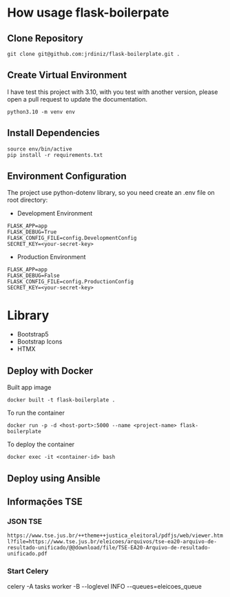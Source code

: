 # How usage flask-boilerpate

## Clone Repository

```
git clone git@github.com:jrdiniz/flask-boilerplate.git . 
```

## Create Virtual Environment

I have test this project with 3.10, with you test with another version, please open a pull request to update the documentation.

```
python3.10 -m venv env
```

## Install Dependencies 

```
source env/bin/active
pip install -r requirements.txt
```

## Environment Configuration

The project use python-dotenv library, so you need create an .env file on root directory:

 - Development Environment 

```
FLASK_APP=app
FLASK_DEBUG=True
FLASK_CONFIG_FILE=config.DevelopmentConfig
SECRET_KEY=<your-secret-key>

```

 - Production Environment

```
FLASK_APP=app
FLASK_DEBUG=False
FLASK_CONFIG_FILE=config.ProductionConfig
SECRET_KEY=<your-secret-key>

```

# Library

 - Bootstrap5
 - Bootstrap Icons
 - HTMX

## Deploy with Docker

Built app image

```
docker built -t flask-boilerplate .
```

To run the container

```
docker run -p -d <host-port>:5000 --name <project-name> flask-boilerplate
```

To deploy the container

```
docker exec -it <container-id> bash
```

## Deploy using Ansible


## Informações TSE

### JSON TSE

```https://www.tse.jus.br/++theme++justica_eleitoral/pdfjs/web/viewer.html?file=https://www.tse.jus.br/eleicoes/arquivos/tse-ea20-arquivo-de-resultado-unificado/@@download/file/TSE-EA20-Arquivo-de-resultado-unificado.pdf ```



### Start Celery

celery -A tasks worker -B --loglevel INFO --queues=eleicoes_queue